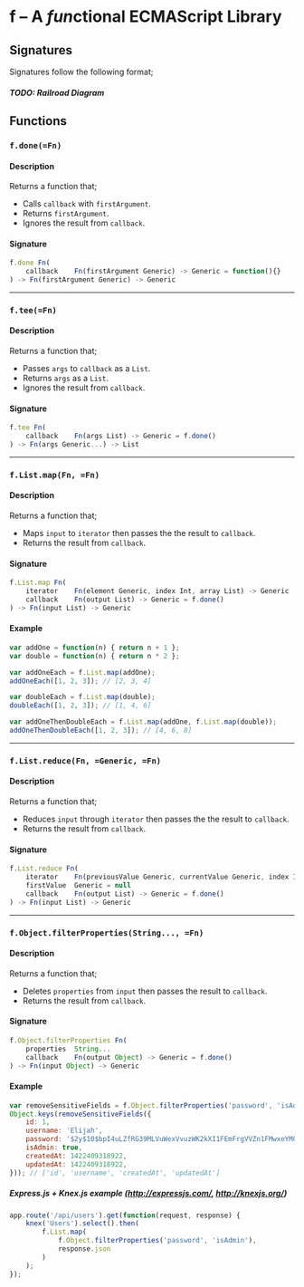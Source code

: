 # f – A *fun*ctional ECMAScript Library


## Signatures
Signatures follow the following format;
##### TODO: Railroad Diagram


## Functions


### ``f.done(=Fn)``
#### Description
Returns a function that;

- Calls ``callback`` with ``firstArgument``.
- Returns ``firstArgument``.
- Ignores the result from ``callback``.

#### Signature
```js
f.done Fn(
    callback    Fn(firstArgument Generic) -> Generic = function(){}
) -> Fn(firstArgument Generic) -> Generic
```


---
### ``f.tee(=Fn)``
#### Description
Returns a function that;

- Passes ``args`` to ``callback`` as a ``List``.
- Returns ``args`` as a ``List``.
- Ignores the result from ``callback``.

#### Signature
```js
f.tee Fn(
    callback    Fn(args List) -> Generic = f.done()
) -> Fn(args Generic...) -> List
```


---
### ``f.List.map(Fn, =Fn)``
#### Description
Returns a function that;

- Maps ``input`` to ``iterator`` then passes the the result to ``callback``.
- Returns the result from ``callback``.

#### Signature
```js
f.List.map Fn(
    iterator    Fn(element Generic, index Int, array List) -> Generic
    callback    Fn(output List) -> Generic = f.done()
) -> Fn(input List) -> Generic
```

#### Example
```js
var addOne = function(n) { return n + 1 };
var double = function(n) { return n * 2 };

var addOneEach = f.List.map(addOne);
addOneEach([1, 2, 3]); // [2, 3, 4]

var doubleEach = f.List.map(double);
doubleEach([1, 2, 3]); // [1, 4, 6]

var addOneThenDoubleEach = f.List.map(addOne, f.List.map(double));
addOneThenDoubleEach([1, 2, 3]); // [4, 6, 8]
```

---
### ``f.List.reduce(Fn, =Generic, =Fn)``
#### Description
Returns a function that;

- Reduces ``input`` through ``iterator`` then passes the the result to ``callback``.
- Returns the result from ``callback``.

#### Signature
```js
f.List.reduce Fn(
    iterator    Fn(previousValue Generic, currentValue Generic, index Int, array List) -> Generic
    firstValue  Generic = null
    callback    Fn(output List) -> Generic = f.done()
) -> Fn(input List) -> Generic
```


---
### ``f.Object.filterProperties(String..., =Fn)``
#### Description
Returns a function that;

- Deletes ``properties`` from ``input`` then passes the result to ``callback``.
- Returns the result from ``callback``.

#### Signature
```js
f.Object.filterProperties Fn(
    properties  String...
    callback    Fn(output Object) -> Generic = f.done()
) -> Fn(input Object) -> Generic
```

#### Example
```js
var removeSensitiveFields = f.Object.filterProperties('password', 'isAdmin');
Object.keys(removeSensitiveFields({
    id: 1,
    username: 'Elijah',
    password: '$2y$10$bpI4uLZfRG39MLVuWexVvuzWK2kXI1FEmFrgVVZn1FMwxeYMQoEE2',
    isAdmin: true,
    createdAt: 1422409318922,
    updatedAt: 1422409318922,
})); // ['id', 'username', 'createdAt', 'updatedAt']
```

##### Express.js + Knex.js example (http://expressjs.com/, http://knexjs.org/)
```js
app.route('/api/users').get(function(request, response) {
    knex('Users').select().then(
        f.List.map(
            f.Object.filterProperties('password', 'isAdmin'),
            response.json
        )
    );
});
```
